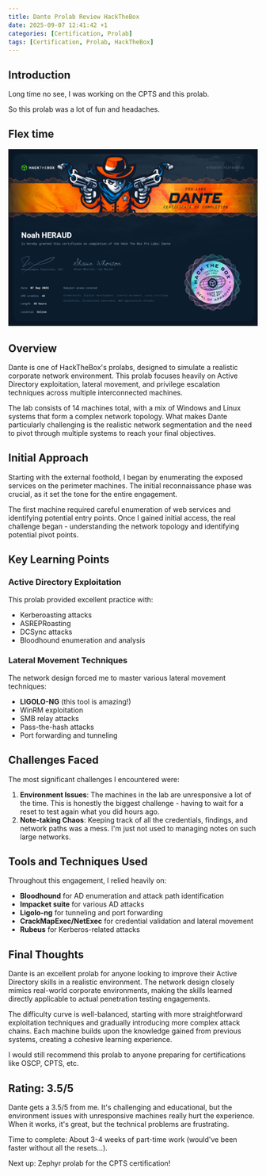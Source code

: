 ```yaml
---
title: Dante Prolab Review HackTheBox
date: 2025-09-07 12:41:42 +1
categories: [Certification, Prolab]
tags: [Certification, Prolab, HackTheBox]
---
```


## Introduction

Long time no see, I was working on the CPTS and this prolab.

So this prolab was a lot of fun and headaches.


## Flex time   
![Dante Certificate](https://raw.githubusercontent.com/WinDyAlphA/miscDownloads/refs/heads/main/dante.png)

## Overview

Dante is one of HackTheBox's prolabs, designed to simulate a realistic corporate network environment. This prolab focuses heavily on Active Directory exploitation, lateral movement, and privilege escalation techniques across multiple interconnected machines.

The lab consists of 14 machines total, with a mix of Windows and Linux systems that form a complex network topology. What makes Dante particularly challenging is the realistic network segmentation and the need to pivot through multiple systems to reach your final objectives.

## Initial Approach

Starting with the external foothold, I began by enumerating the exposed services on the perimeter machines. The initial reconnaissance phase was crucial, as it set the tone for the entire engagement.

The first machine required careful enumeration of web services and identifying potential entry points. Once I gained initial access, the real challenge began - understanding the network topology and identifying potential pivot points.

## Key Learning Points

### Active Directory Exploitation
This prolab provided excellent practice with:
- Kerberoasting attacks
- ASREPRoasting
- DCSync attacks
- Bloodhound enumeration and analysis

### Lateral Movement Techniques
The network design forced me to master various lateral movement techniques:
- **LIGOLO-NG** (this tool is amazing!)
- WinRM exploitation
- SMB relay attacks
- Pass-the-hash attacks
- Port forwarding and tunneling



## Challenges Faced

The most significant challenges I encountered were:

1. **Environment Issues**: The machines in the lab are unresponsive a lot of the time. This is honestly the biggest challenge - having to wait for a reset to test again what you did hours ago.
2. **Note-taking Chaos**: Keeping track of all the credentials, findings, and network paths was a mess. I'm just not used to managing notes on such large networks.

## Tools and Techniques Used

Throughout this engagement, I relied heavily on:
- **Bloodhound** for AD enumeration and attack path identification
- **Impacket suite** for various AD attacks
- **Ligolo-ng** for tunneling and port forwarding
- **CrackMapExec/NetExec** for credential validation and lateral movement
- **Rubeus** for Kerberos-related attacks

## Final Thoughts

Dante is an excellent prolab for anyone looking to improve their Active Directory skills in a realistic environment. The network design closely mimics real-world corporate environments, making the skills learned directly applicable to actual penetration testing engagements.

The difficulty curve is well-balanced, starting with more straightforward exploitation techniques and gradually introducing more complex attack chains. Each machine builds upon the knowledge gained from previous systems, creating a cohesive learning experience.

I would still recommend this prolab to anyone preparing for certifications like OSCP, CPTS, etc.

## Rating: 3.5/5

Dante gets a 3.5/5 from me. It's challenging and educational, but the environment issues with unresponsive machines really hurt the experience. When it works, it's great, but the technical problems are frustrating.

Time to complete: About 3-4 weeks of part-time work (would've been faster without all the resets...).

Next up: Zephyr prolab for the CPTS certification!